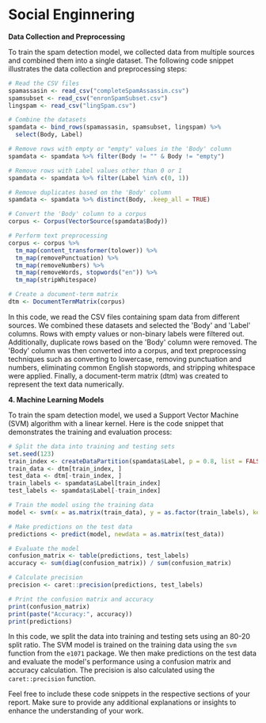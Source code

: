 # Social Enginnering


**Data Collection and Preprocessing**

To train the spam detection model, we collected data from multiple sources and combined them into a single dataset. The following code snippet illustrates the data collection and preprocessing steps:

```R
# Read the CSV files
spamassasin <- read_csv("completeSpamAssassin.csv")
spamsubset <- read_csv("enronSpamSubset.csv")
lingspam <- read_csv("lingSpam.csv")

# Combine the datasets
spamdata <- bind_rows(spamassasin, spamsubset, lingspam) %>%
  select(Body, Label)

# Remove rows with empty or "empty" values in the 'Body' column
spamdata <- spamdata %>% filter(Body != "" & Body != "empty")

# Remove rows with Label values other than 0 or 1
spamdata <- spamdata %>% filter(Label %in% c(0, 1))

# Remove duplicates based on the 'Body' column
spamdata <- spamdata %>% distinct(Body, .keep_all = TRUE)

# Convert the 'Body' column to a corpus
corpus <- Corpus(VectorSource(spamdata$Body))

# Perform text preprocessing
corpus <- corpus %>% 
  tm_map(content_transformer(tolower)) %>%
  tm_map(removePunctuation) %>%
  tm_map(removeNumbers) %>%
  tm_map(removeWords, stopwords("en")) %>%
  tm_map(stripWhitespace)

# Create a document-term matrix
dtm <- DocumentTermMatrix(corpus)
```

In this code, we read the CSV files containing spam data from different sources. We combined these datasets and selected the 'Body' and 'Label' columns. Rows with empty values or non-binary labels were filtered out. Additionally, duplicate rows based on the 'Body' column were removed. The 'Body' column was then converted into a corpus, and text preprocessing techniques such as converting to lowercase, removing punctuation and numbers, eliminating common English stopwords, and stripping whitespace were applied. Finally, a document-term matrix (dtm) was created to represent the text data numerically.

**4. Machine Learning Models**

To train the spam detection model, we used a Support Vector Machine (SVM) algorithm with a linear kernel. Here is the code snippet that demonstrates the training and evaluation process:

```R
# Split the data into training and testing sets
set.seed(123)
train_index <- createDataPartition(spamdata$Label, p = 0.8, list = FALSE)
train_data <- dtm[train_index, ]
test_data <- dtm[-train_index, ]
train_labels <- spamdata$Label[train_index]
test_labels <- spamdata$Label[-train_index]

# Train the model using the training data
model <- svm(x = as.matrix(train_data), y = as.factor(train_labels), kernel = "linear", verbose = TRUE)

# Make predictions on the test data
predictions <- predict(model, newdata = as.matrix(test_data))

# Evaluate the model
confusion_matrix <- table(predictions, test_labels)
accuracy <- sum(diag(confusion_matrix)) / sum(confusion_matrix)

# Calculate precision
precision <- caret::precision(predictions, test_labels)

# Print the confusion matrix and accuracy
print(confusion_matrix)
print(paste("Accuracy:", accuracy))
print(predictions)
```

In this code, we split the data into training and testing sets using an 80-20 split ratio. The SVM model is trained on the training data using the `svm` function from the `e1071` package. We then make predictions on the test data and evaluate the model's performance using a confusion matrix and accuracy calculation. The precision is also calculated using the `caret::precision` function.

Feel free to include these code snippets in the respective sections of your report. Make sure to provide any additional explanations or insights to enhance the understanding of your work.
